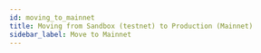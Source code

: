 ```yaml
---
id: moving_to_mainnet
title: Moving from Sandbox (testnet) to Production (Mainnet)
sidebar_label: Move to Mainnet
---
```


